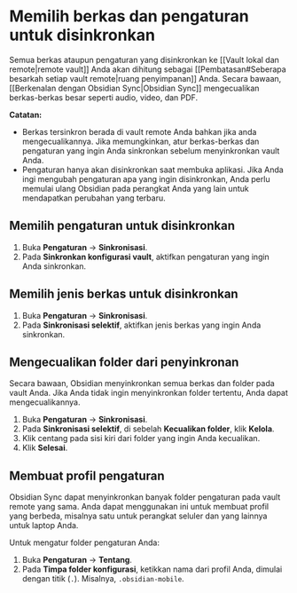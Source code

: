 # Memilih berkas dan pengaturan untuk disinkronkan

Semua berkas ataupun pengaturan yang disinkronkan ke [[Vault lokal dan remote|remote vault]] Anda akan dihitung sebagai [[Pembatasan#Seberapa besarkah setiap vault remote|ruang penyimpanan]] Anda. Secara bawaan, [[Berkenalan dengan Obsidian Sync|Obsidian Sync]] mengecualikan berkas-berkas besar seperti audio, video, dan PDF.

**Catatan:**

- Berkas tersinkron berada di vault remote Anda bahkan jika anda mengecualikannya. Jika memungkinkan, atur berkas-berkas dan pengaturan yang ingin Anda sinkronkan sebelum menyinkronkan vault Anda.
- Pengaturan hanya akan disinkronkan saat membuka aplikasi. Jika Anda ingi mengubah pengaturan apa yang ingin disinkronkan, Anda perlu memulai ulang Obsidian pada perangkat Anda yang lain untuk mendapatkan perubahan yang terbaru.

## Memilih pengaturan untuk disinkronkan

1. Buka **Pengaturan** → **Sinkronisasi**.
2. Pada **Sinkronkan konfigurasi vault**, aktifkan pengaturan yang ingin Anda sinkronkan.

## Memilih jenis berkas untuk disinkronkan

1. Buka **Pengaturan** → **Sinkronisasi**.
2. Pada **Sinkronisasi selektif**, aktifkan jenis berkas yang ingin Anda sinkronkan.

## Mengecualikan folder dari penyinkronan

Secara bawaan, Obsidian menyinkronkan semua berkas dan folder pada vault Anda. Jika Anda tidak ingin menyinkronkan folder tertentu, Anda dapat mengecualikannya.

1. Buka **Pengaturan** → **Sinkronisasi**.
2. Pada **Sinkronisasi selektif**, di sebelah **Kecualikan folder**, klik **Kelola**.
3. Klik centang pada sisi kiri dari folder yang ingin Anda kecualikan.
4. Klik **Selesai**.

## Membuat profil pengaturan

Obsidian Sync dapat menyinkronkan banyak folder pengaturan pada vault remote yang sama. Anda dapat menggunakan ini untuk membuat profil yang berbeda, misalnya satu untuk perangkat seluler dan yang lainnya untuk laptop Anda.

Untuk mengatur folder pengaturan Anda:

1. Buka **Pengaturan** → **Tentang**.
2. Pada **Timpa folder konfigurasi**, ketikkan nama dari profil Anda, dimulai dengan titik (`.`). Misalnya, `.obsidian-mobile`.
